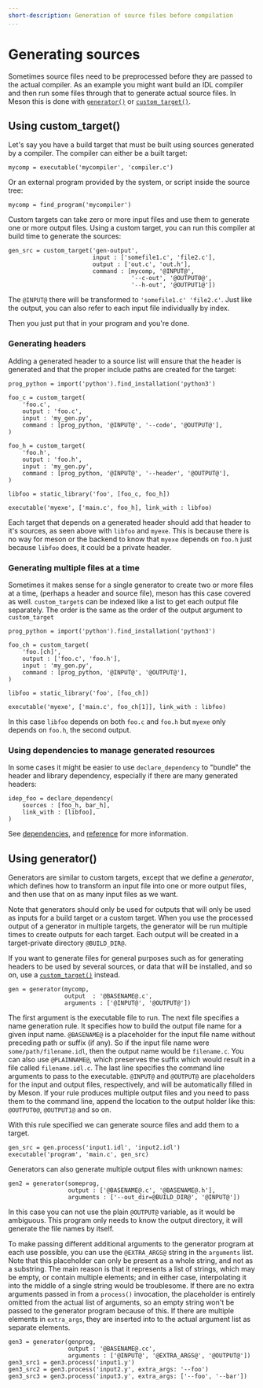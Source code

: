 ```yaml
---
short-description: Generation of source files before compilation
...
```


# Generating sources

Sometimes source files need to be preprocessed before they are passed
to the actual compiler. As an example you might want build an IDL
compiler and then run some files through that to generate actual
source files. In Meson this is done with
[`generator()`](Reference-manual.md#generator) or
[`custom_target()`](Reference-manual.md#custom_target).

## Using custom_target()

Let's say you have a build target that must be built using sources
generated by a compiler. The compiler can either be a built target:

```meson
mycomp = executable('mycompiler', 'compiler.c')
```

Or an external program provided by the system, or script inside the
source tree:

```meson
mycomp = find_program('mycompiler')
```

Custom targets can take zero or more input files and use them to
generate one or more output files. Using a custom target, you can run
this compiler at build time to generate the sources:

```meson
gen_src = custom_target('gen-output',
                        input : ['somefile1.c', 'file2.c'],
                        output : ['out.c', 'out.h'],
                        command : [mycomp, '@INPUT@',
                                   '--c-out', '@OUTPUT0@',
                                   '--h-out', '@OUTPUT1@'])
```

The `@INPUT@` there will be transformed to `'somefile1.c'
'file2.c'`. Just like the output, you can also refer to each input
file individually by index.

Then you just put that in your program and you're done.

### Generating headers

Adding a generated header to a source list will ensure that the header
is generated and that the proper include paths are created for the
target:

```meson
prog_python = import('python').find_installation('python3')

foo_c = custom_target(
    'foo.c',
    output : 'foo.c',
    input : 'my_gen.py',
    command : [prog_python, '@INPUT@', '--code', '@OUTPUT@'],
)

foo_h = custom_target(
    'foo.h',
    output : 'foo.h',
    input : 'my_gen.py',
    command : [prog_python, '@INPUT@', '--header', '@OUTPUT@'],
)

libfoo = static_library('foo', [foo_c, foo_h])

executable('myexe', ['main.c', foo_h], link_with : libfoo)
```

Each target that depends on a generated header should add that header
to it's sources, as seen above with `libfoo` and `myexe`. This is
because there is no way for meson or the backend to know that `myexe`
depends on `foo.h` just because `libfoo` does, it could be a private
header.

### Generating multiple files at a time

Sometimes it makes sense for a single generator to create two or more
files at a time, (perhaps a header and source file), meson has this
case covered as well. `custom_target`s can be indexed like a list to
get each output file separately. The order is the same as the order of
the output argument to `custom_target`

```meson
prog_python = import('python').find_installation('python3')

foo_ch = custom_target(
    'foo.[ch]',
    output : ['foo.c', 'foo.h'],
    input : 'my_gen.py',
    command : [prog_python, '@INPUT@', '@OUTPUT@'],
)

libfoo = static_library('foo', [foo_ch])

executable('myexe', ['main.c', foo_ch[1]], link_with : libfoo)
```

In this case `libfoo` depends on both `foo.c` and `foo.h` but `myexe`
only depends on `foo.h`, the second output.

### Using dependencies to manage generated resources

In some cases it might be easier to use `declare_dependency` to
"bundle" the header and library dependency, especially if there are
many generated headers:

```meson
idep_foo = declare_dependency(
    sources : [foo_h, bar_h],
    link_with : [libfoo],
)
```

See [dependencies](Dependencies.md#declaring-your-own), and
[reference](Reference-manual.md#declare_dependency) for more
information.

## Using generator()

Generators are similar to custom targets, except that we define a
*generator*, which defines how to transform an input file into one or
more output files, and then use that on as many input files as we
want.

Note that generators should only be used for outputs that will only be
used as inputs for a build target or a custom target. When you use the
processed output of a generator in multiple targets, the generator
will be run multiple times to create outputs for each target. Each
output will be created in a target-private directory `@BUILD_DIR@`.

If you want to generate files for general purposes such as for
generating headers to be used by several sources, or data that will be
installed, and so on, use a
[`custom_target()`](Reference-manual.md#custom_target) instead.


```meson
gen = generator(mycomp,
                output  : '@BASENAME@.c',
                arguments : ['@INPUT@', '@OUTPUT@'])
```

The first argument is the executable file to run. The next file
specifies a name generation rule. It specifies how to build the output
file name for a given input name. `@BASENAME@` is a placeholder for
the input file name without preceding path or suffix (if any). So if
the input file name were `some/path/filename.idl`, then the output
name would be `filename.c`. You can also use `@PLAINNAME@`, which
preserves the suffix which would result in a file called
`filename.idl.c`. The last line specifies the command line arguments
to pass to the executable. `@INPUT@` and `@OUTPUT@` are placeholders
for the input and output files, respectively, and will be
automatically filled in by Meson. If your rule produces multiple
output files and you need to pass them to the command line, append the
location to the output holder like this: `@OUTPUT0@`, `@OUTPUT1@` and
so on.

With this rule specified we can generate source files and add them to
a target.

```meson
gen_src = gen.process('input1.idl', 'input2.idl')
executable('program', 'main.c', gen_src)
```

Generators can also generate multiple output files with unknown names:

```meson
gen2 = generator(someprog,
                 output : ['@BASENAME@.c', '@BASENAME@.h'],
                 arguments : ['--out_dir=@BUILD_DIR@', '@INPUT@'])
```

In this case you can not use the plain `@OUTPUT@` variable, as it
would be ambiguous. This program only needs to know the output
directory, it will generate the file names by itself.

To make passing different additional arguments to the generator
program at each use possible, you can use the `@EXTRA_ARGS@` string in
the `arguments` list. Note that this placeholder can only be present
as a whole string, and not as a substring. The main reason is that it
represents a list of strings, which may be empty, or contain multiple
elements; and in either case, interpolating it into the middle of a
single string would be troublesome. If there are no extra arguments
passed in from a `process()` invocation, the placeholder is entirely
omitted from the actual list of arguments, so an empty string won't be
passed to the generator program because of this. If there are multiple
elements in `extra_args`, they are inserted into to the actual
argument list as separate elements.

```meson
gen3 = generator(genprog,
                 output : '@BASENAME@.cc',
                 arguments : ['@INPUT@', '@EXTRA_ARGS@', '@OUTPUT@'])
gen3_src1 = gen3.process('input1.y')
gen3_src2 = gen3.process('input2.y', extra_args: '--foo')
gen3_src3 = gen3.process('input3.y', extra_args: ['--foo', '--bar'])
```

